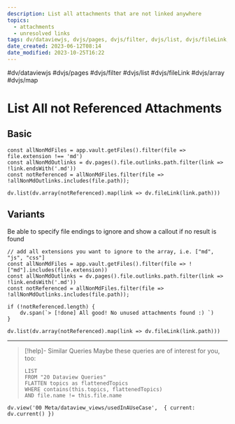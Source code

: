 ```yaml
---
description: List all attachments that are not linked anywhere
topics:
  - attachments
  - unresolved links
tags: dv/dataviewjs, dvjs/pages, dvjs/filter, dvjs/list, dvjs/fileLink, dvjs/array, dvjs/map
date_created: 2023-06-12T08:14
date_modified: 2023-10-25T16:22
---
```


#dv/dataviewjs #dvjs/pages #dvjs/filter #dvjs/list #dvjs/fileLink #dvjs/array #dvjs/map

# List All not Referenced Attachments

## Basic

```dataviewjs
const allNonMdFiles = app.vault.getFiles().filter(file => file.extension !== 'md')
const allNonMdOutlinks = dv.pages().file.outlinks.path.filter(link => !link.endsWith('.md'))
const notReferenced = allNonMdFiles.filter(file => !allNonMdOutlinks.includes(file.path));

dv.list(dv.array(notReferenced).map(link => dv.fileLink(link.path)))
```

## Variants

Be able to specify file endings to ignore and show a callout if no result is found

```dataviewjs
// add all extensions you want to ignore to the array, i.e. ["md", "js", "css"]
const allNonMdFiles = app.vault.getFiles().filter(file => !["md"].includes(file.extension))
const allNonMdOutlinks = dv.pages().file.outlinks.path.filter(link => !link.endsWith('.md'))
const notReferenced = allNonMdFiles.filter(file => !allNonMdOutlinks.includes(file.path));

if (!notReferenced.length) {
	dv.span(`> [!done] All good! No unused attachments found :) `)
}

dv.list(dv.array(notReferenced).map(link => dv.fileLink(link.path)))
```

---

<!-- === end of query page ===  -->

> [!help]- Similar Queries
> Maybe these queries are of interest for you, too:
>
> ```dataview
> LIST
> FROM "20 Dataview Queries"
> FLATTEN topics as flattenedTopics
> WHERE contains(this.topics, flattenedTopics)
> AND file.name != this.file.name
> ```

```dataviewjs
dv.view('00 Meta/dataview_views/usedInAUseCase',  { current: dv.current() })
```
